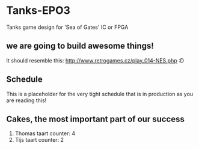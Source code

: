 # Tanks-EPO3
Tanks game design for 'Sea of Gates' IC or FPGA

## we are going to build awesome things!
It should resemble this: http://www.retrogames.cz/play_014-NES.php :D

## Schedule
This is a placeholder for the very tight schedule that is in production as you are reading this!

## Cakes, the most important part of our success
1. Thomas taart counter: 4
2. Tijs taart counter: 2
